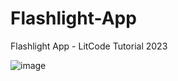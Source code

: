 # Flashlight-App
Flashlight App - LitCode Tutorial 2023

![image](https://github.com/IrmaFirma/Flashlight-App/assets/66248314/c7e3a378-2750-4298-90a6-3b9e53f90392)
